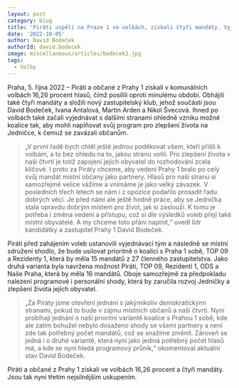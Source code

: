 ```yaml
---
layout: post
category: blog
title: 'Piráti uspěli na Praze 1 ve volbách, získali čtyři mandáty. Vyjednávají o variantách možné koalice'
date: '2022-10-05'
author: David Bodeček
authorId: david.bodecek
image: miscellaneous/articles/bodecek2.jpg
tags:
  - Volby
---
```


Praha, 5. října 2022 – Piráti a občané z Prahy 1 získali v komunálních volbách 16,26 procent hlasů, čímž posílili oproti minulému období. Obhájili také čtyři mandáty a složili nový zastupitelský klub, jehož součástí jsou David Bodeček, Ivana Antalová, Martin Arden a Nikol Švecová. Ihned po volbách také začali vyjednávat s dalšími stranami ohledně vzniku možné koalice tak, aby mohli naplňovat svůj program pro zlepšení života na Jedničce, k čemuž se zavázali občanům.  

> „V první řadě bych chtěl ještě jednou poděkovat všem, kteří přišli k volbám, a to bez ohledu na to, jakou stranu volili. Pro zlepšení života v naší čtvrti je totiž zapojení jejích obyvatel do rozhodování zcela klíčové. I proto za Piráty chceme, aby vedení Prahy 1 bralo po celý svůj mandát místní občany jako partnery. Hlasů pro naši stranu si samozřejmě velice vážíme a vnímáme je jako velký závazek. V posledních třech letech se nám i z opozice podařilo prosadit řadu dobrých věcí. Je před námi ale ještě hodně práce, aby se Jednička stala opravdu dobrým místem pro život, jak si zaslouží. K tomu je potřeba i změna vedení a přístupu, což si dle výsledků voleb přejí také místní obyvatelé. A my chceme toto přání naplnit,“ uvedl lídr kandidátky a zastupitel Prahy 1 David Bodeček. 

Piráti před zahájením voleb ustanovili vyjednávací tým a následně se místní sdružení shodlo, že bude usilovat prioritně o koalici s Praha 1 sobě, TOP 09 a Rezidenty 1, která by měla 15 mandátů z 27 členného zastupitelstva. Jako druhá varianta byla navržena možnost Piráti, TOP 09, Rezidenti 1, ODS a Naše Praha, která by měla 16 mandátů. Oboje samozřejmě za předpokladu nalezení programové i personální shody, která by zaručila rozvoj Jedničky a zlepšení života jejích obyvatel.

> „Za Piráty jsme otevření jednání s jakýmikoliv demokratickými stranami, pokud to bude v zájmu místních občanů a naší čtvrti. Nyní probíhají jednání o naší prioritní variantě koalice s Prahou 1 sobě, kde ale zatím bohužel nebylo dosaženo shody se všemi partnery a není zde tak potřebný počet mandátů, což se snažíme změnit. Zároveň se jedná i o druhé variantě, která nyní jako jediná potřebný počet hlasů má, a kde se nyní hledá programový průnik,“ okomentoval aktuální stav David Bodeček.  

Piráti a občané z Prahy 1 získali ve volbách 16,26 procent a čtyři mandáty. Jsou tak nyní třetím nejsilnějším uskupením. 
